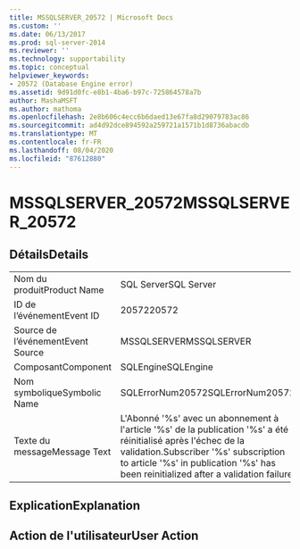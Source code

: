 ```yaml
---
title: MSSQLSERVER_20572 | Microsoft Docs
ms.custom: ''
ms.date: 06/13/2017
ms.prod: sql-server-2014
ms.reviewer: ''
ms.technology: supportability
ms.topic: conceptual
helpviewer_keywords:
- 20572 (Database Engine error)
ms.assetid: 9d91d0fc-e8b1-4ba6-b97c-725864578a7b
author: MashaMSFT
ms.author: mathoma
ms.openlocfilehash: 2e8b606c4ecc6b6daed13e67fa8d29079783ac86
ms.sourcegitcommit: ad4d92dce894592a259721a1571b1d8736abacdb
ms.translationtype: MT
ms.contentlocale: fr-FR
ms.lasthandoff: 08/04/2020
ms.locfileid: "87612880"
---
```

# <a name="mssqlserver_20572"></a><span data-ttu-id="f75fa-102">MSSQLSERVER_20572</span><span class="sxs-lookup"><span data-stu-id="f75fa-102">MSSQLSERVER_20572</span></span>
    
## <a name="details"></a><span data-ttu-id="f75fa-103">Détails</span><span class="sxs-lookup"><span data-stu-id="f75fa-103">Details</span></span>  
  
|||  
|-|-|  
|<span data-ttu-id="f75fa-104">Nom du produit</span><span class="sxs-lookup"><span data-stu-id="f75fa-104">Product Name</span></span>|<span data-ttu-id="f75fa-105">SQL Server</span><span class="sxs-lookup"><span data-stu-id="f75fa-105">SQL Server</span></span>|  
|<span data-ttu-id="f75fa-106">ID de l’événement</span><span class="sxs-lookup"><span data-stu-id="f75fa-106">Event ID</span></span>|<span data-ttu-id="f75fa-107">20572</span><span class="sxs-lookup"><span data-stu-id="f75fa-107">20572</span></span>|  
|<span data-ttu-id="f75fa-108">Source de l’événement</span><span class="sxs-lookup"><span data-stu-id="f75fa-108">Event Source</span></span>|<span data-ttu-id="f75fa-109">MSSQLSERVER</span><span class="sxs-lookup"><span data-stu-id="f75fa-109">MSSQLSERVER</span></span>|  
|<span data-ttu-id="f75fa-110">Composant</span><span class="sxs-lookup"><span data-stu-id="f75fa-110">Component</span></span>|<span data-ttu-id="f75fa-111">SQLEngine</span><span class="sxs-lookup"><span data-stu-id="f75fa-111">SQLEngine</span></span>|  
|<span data-ttu-id="f75fa-112">Nom symbolique</span><span class="sxs-lookup"><span data-stu-id="f75fa-112">Symbolic Name</span></span>|<span data-ttu-id="f75fa-113">SQLErrorNum20572</span><span class="sxs-lookup"><span data-stu-id="f75fa-113">SQLErrorNum20572</span></span>|  
|<span data-ttu-id="f75fa-114">Texte du message</span><span class="sxs-lookup"><span data-stu-id="f75fa-114">Message Text</span></span>|<span data-ttu-id="f75fa-115">L'Abonné '%s' avec un abonnement à l'article '%s' de la publication '%s' a été réinitialisé après l'échec de la validation.</span><span class="sxs-lookup"><span data-stu-id="f75fa-115">Subscriber '%s' subscription to article '%s' in publication '%s' has been reinitialized after a validation failure.</span></span>|  
  
## <a name="explanation"></a><span data-ttu-id="f75fa-116">Explication</span><span class="sxs-lookup"><span data-stu-id="f75fa-116">Explanation</span></span>  
  
## <a name="user-action"></a><span data-ttu-id="f75fa-117">Action de l'utilisateur</span><span class="sxs-lookup"><span data-stu-id="f75fa-117">User Action</span></span>  
  

